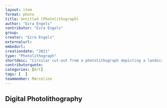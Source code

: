 ```yaml
---
layout: item
format: photo
title: Untitled (Photolithograph)
author: "Ezra Engels"
contributor: "Ezra Engels"
group:
creator: "Ezra Engels"
externalurl:
embedurl:
creationdate: "2021"
type: "Photolithograph"
shortdesc: "Circular cut-out from a photolithograph depicting a landscape and abstract digital patterns."
contributorquote:
categories: [Art]
tags: [  ]
teammember: Marcelino
---
```


## Digital Photolithography
